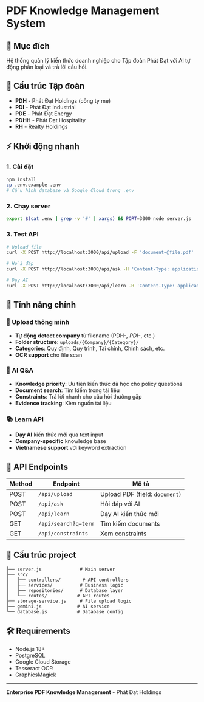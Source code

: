 # PDF Knowledge Management System

## 🎯 Mục đích
Hệ thống quản lý kiến thức doanh nghiệp cho Tập đoàn Phát Đạt với AI tự động phân loại và trả lời câu hỏi.

## 🏢 Cấu trúc Tập đoàn
- **PDH** - Phát Đạt Holdings (công ty mẹ)
- **PDI** - Phát Đạt Industrial  
- **PDE** - Phát Đạt Energy
- **PDHH** - Phát Đạt Hospitality
- **RH** - Realty Holdings

## ⚡ Khởi động nhanh

### 1. Cài đặt
```bash
npm install
cp .env.example .env
# Cấu hình database và Google Cloud trong .env
```

### 2. Chạy server
```bash
export $(cat .env | grep -v '#' | xargs) && PORT=3000 node server.js
```

### 3. Test API
```bash
# Upload file
curl -X POST http://localhost:3000/api/upload -F 'document=@file.pdf'

# Hỏi đáp
curl -X POST http://localhost:3000/api/ask -H 'Content-Type: application/json' -d '{"question": "Quy định nghỉ phép của PDH?"}'

# Dạy AI
curl -X POST http://localhost:3000/api/learn -H 'Content-Type: application/json' -d '{"question": "Chính sách nghỉ phép", "answer": "PDH nghỉ 12 buổi/năm"}'
```

## 🚀 Tính năng chính

### 📄 Upload thông minh
- **Tự động detect company** từ filename (PDH-*, PDI-*, etc.)
- **Folder structure**: `uploads/{Company}/{Category}/`
- **Categories**: Quy định, Quy trình, Tài chính, Chính sách, etc.
- **OCR support** cho file scan

### 🤖 AI Q&A
- **Knowledge priority**: Ưu tiên kiến thức đã học cho policy questions
- **Document search**: Tìm kiếm trong tài liệu
- **Constraints**: Trả lời nhanh cho câu hỏi thường gặp
- **Evidence tracking**: Kèm nguồn tài liệu

### 📚 Learn API
- **Dạy AI** kiến thức mới qua text input
- **Company-specific** knowledge base
- **Vietnamese support** với keyword extraction

## 🔧 API Endpoints

| Method | Endpoint | Mô tả |
|--------|----------|-------|
| POST | `/api/upload` | Upload PDF (field: `document`) |
| POST | `/api/ask` | Hỏi đáp với AI |
| POST | `/api/learn` | Dạy AI kiến thức mới |
| GET | `/api/search?q=term` | Tìm kiếm documents |
| GET | `/api/constraints` | Xem constraints |

## 📁 Cấu trúc project
```
├── server.js              # Main server
├── src/
│   ├── controllers/        # API controllers
│   ├── services/          # Business logic
│   ├── repositories/      # Database layer
│   └── routes/           # API routes
├── storage-service.js     # File upload logic
├── gemini.js             # AI service
└── database.js           # Database config
```

## 🛠️ Requirements
- Node.js 18+
- PostgreSQL
- Google Cloud Storage
- Tesseract OCR
- GraphicsMagick

---
**Enterprise PDF Knowledge Management** - Phát Đạt Holdings 